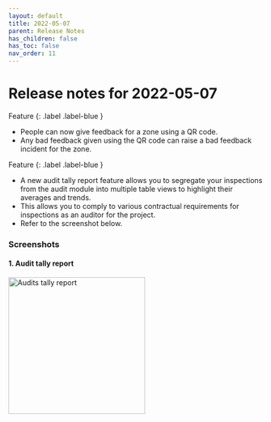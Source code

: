 ```yaml
---
layout: default
title: 2022-05-07
parent: Release Notes
has_children: false
has_toc: false
nav_order: 11
---
```


# Release notes for 2022-05-07

Feature
{: .label .label-blue }
- People can now give feedback for a zone using a QR code.
- Any bad feedback given using the QR code can raise a bad feedback incident for the zone.  

Feature
{: .label .label-blue }
- A new audit tally report feature allows you to segregate your inspections from the audit module into 
multiple table views to highlight their averages and trends. 
- This allows you to comply to various contractual requirements for inspections as an auditor for the project.
- Refer to the screenshot below.

### Screenshots

#### 1. Audit tally report

<img alt="Audits tally report" src="https://www.smartclean.io/matrix/images/auditsTallyReportExample1.png" width="270"/>
